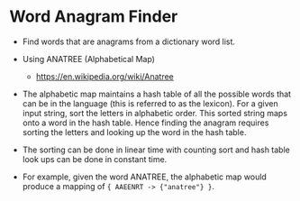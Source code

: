 # Word Anagram Finder

- Find words that are anagrams from a dictionary word list. 

* Using ANATREE (Alphabetical Map)
    * https://en.wikipedia.org/wiki/Anatree
  
  
* The alphabetic map maintains a hash table of all the possible words that can be in the language (this is referred to as the lexicon). For a given input string, sort the letters in alphabetic order. This sorted string maps onto a word in the hash table. Hence finding the anagram requires sorting the letters and looking up the word in the hash table.
* The sorting can be done in linear time with counting sort and hash table look ups can be done in constant time.
* For example, given the word ANATREE, the alphabetic map would produce a mapping of `{ AAEENRT -> {"anatree"} }`.